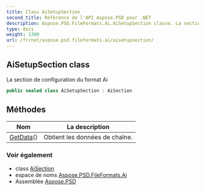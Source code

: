 ```yaml
---
title: Class AiSetupSection
second_title: Référence de l'API Aspose.PSD pour .NET
description: Aspose.PSD.FileFormats.Ai.AiSetupSection classe. La section de configuration du format Ai
type: docs
weight: 1300
url: /fr/net/aspose.psd.fileformats.ai/aisetupsection/
---
```

## AiSetupSection class

La section de configuration du format Ai

```csharp
public sealed class AiSetupSection : AiSection
```

## Méthodes

| Nom | La description |
| --- | --- |
| [GetData](../../aspose.psd.fileformats.ai/aisection/getdata/)() | Obtient les données de chaîne. |

### Voir également

* class [AiSection](../aisection/)
* espace de noms [Aspose.PSD.FileFormats.Ai](../../aspose.psd.fileformats.ai/)
* Assemblée [Aspose.PSD](../../)


